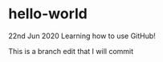 # hello-world

22nd Jun 2020 
Learning how to use GitHub!


This is a branch edit that I will commit 
